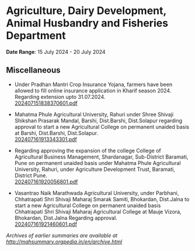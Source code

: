# Agriculture, Dairy Development, Animal Husbandry and Fisheries Department

**Date Range**: 15 July 2024 - 20 July 2024


## Miscellaneous
- Under Pradhan Mantri Crop Insurance Yojana, farmers have been allowed to fill online insurance application in Kharif season 2024. Regarding extension upto 31.07.2024.\
  [202407151838370601.pdf](https://gr.maharashtra.gov.in/Site/Upload/Government%20Resolutions/English/202407151838370601.pdf)

- Mahatma Phule Agricultural University, Rahuri under Shree Shivaji Shikshan Prasarak Mandal, Barshi, Dist.Barshi, Dist.Solapur regarding approval to start a new Agricultural College on permanent unaided basis at Barshi, Dist.Barshi, Dist.Solapur.\
  [202407161913343301.pdf](https://gr.maharashtra.gov.in/Site/Upload/Government%20Resolutions/English/202407161913343301.pdf)

- Regarding approving the expansion of the college College of Agricultural Business Management, Shardanagar, Sub-District Baramati, Pune on permanent unaided basis under Mahatma Phule Agricultural University, Rahuri, under Agriculture Development Trust, Baramati, District Pune.\
  [202407161920056801.pdf](https://gr.maharashtra.gov.in/Site/Upload/Government%20Resolutions/English/202407161920056801.pdf)

- Vasantrao Naik Marathwada Agricultural University, under Parbhani, Chhatrapati Shri Shivaji Maharaj Smarak Samiti, Bhokardan, Dist.Jalna to start a new Agricultural College on permanent unaided basis Chhatrapati Shri Shivaji Maharaj Agricultural College at Mauje Vizora, Bhokardan, Dist.Jalna Regarding approval.\
  [202407161921460601.pdf](https://gr.maharashtra.gov.in/Site/Upload/Government%20Resolutions/English/202407161921460601.pdf)


*Archives of earlier summaries are available at http://mahsummary.orgpedia.in/en/archive.html*
